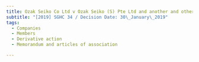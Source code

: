 ```yaml
---
title: Ozak Seiko Co Ltd v Ozak Seiko (S) Pte Ltd and another and other matters
subtitle: "[2019] SGHC 34 / Decision Date: 30\_January\_2019"
tags:
  - Companies
  - Members
  - Derivative action
  - Memorandum and articles of association

---
```

